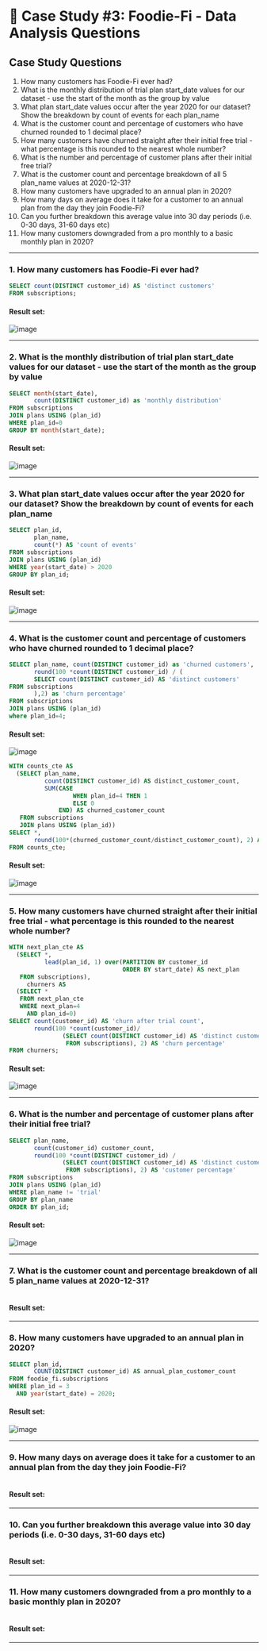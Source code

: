 # :avocado: Case Study #3: Foodie-Fi - Data Analysis Questions

## Case Study Questions
1. How many customers has Foodie-Fi ever had?
2. What is the monthly distribution of trial plan start_date values for our dataset - use the start of the month as the group by value
3. What plan start_date values occur after the year 2020 for our dataset? Show the breakdown by count of events for each plan_name
4. What is the customer count and percentage of customers who have churned rounded to 1 decimal place?
5. How many customers have churned straight after their initial free trial - what percentage is this rounded to the nearest whole number?
6. What is the number and percentage of customer plans after their initial free trial?
7. What is the customer count and percentage breakdown of all 5 plan_name values at 2020-12-31?
8. How many customers have upgraded to an annual plan in 2020?
9. How many days on average does it take for a customer to an annual plan from the day they join Foodie-Fi?
10. Can you further breakdown this average value into 30 day periods (i.e. 0-30 days, 31-60 days etc)
11. How many customers downgraded from a pro monthly to a basic monthly plan in 2020?

***

###  1. How many customers has Foodie-Fi ever had?

```sql
SELECT count(DISTINCT customer_id) AS 'distinct customers'
FROM subscriptions;
``` 
	
#### Result set:
![image](https://user-images.githubusercontent.com/77529445/164981170-9edf1b3e-b27b-43b5-90c1-c6ff74463e73.png)

***

###  2. What is the monthly distribution of trial plan start_date values for our dataset - use the start of the month as the group by value

```sql
SELECT month(start_date),
       count(DISTINCT customer_id) as 'monthly distribution'
FROM subscriptions
JOIN plans USING (plan_id)
WHERE plan_id=0
GROUP BY month(start_date);
``` 
	
#### Result set:
![image](https://user-images.githubusercontent.com/77529445/164981204-63098eac-ed95-4c63-8f26-3f91a8495abc.png)

***

###  3. What plan start_date values occur after the year 2020 for our dataset? Show the breakdown by count of events for each plan_name

```sql
SELECT plan_id,
       plan_name,
       count(*) AS 'count of events'
FROM subscriptions
JOIN plans USING (plan_id)
WHERE year(start_date) > 2020
GROUP BY plan_id;
``` 
	
#### Result set:
![image](https://user-images.githubusercontent.com/77529445/164981223-da4b6e28-636c-4bde-92bc-aab821d8a17f.png)

***

###  4. What is the customer count and percentage of customers who have churned rounded to 1 decimal place?

```sql
SELECT plan_name, count(DISTINCT customer_id) as 'churned customers',
       round(100 *count(DISTINCT customer_id) / (
       SELECT count(DISTINCT customer_id) AS 'distinct customers'
FROM subscriptions
       ),2) as 'churn percentage'
FROM subscriptions
JOIN plans USING (plan_id)
where plan_id=4;
``` 
	
#### Result set:
![image](https://user-images.githubusercontent.com/77529445/164981238-e545644e-bf0e-4a07-80e7-74b502f1e5ef.png)

```sql
WITH counts_cte AS
  (SELECT plan_name,
          count(DISTINCT customer_id) AS distinct_customer_count,
          SUM(CASE
                  WHEN plan_id=4 THEN 1
                  ELSE 0
              END) AS churned_customer_count
   FROM subscriptions
   JOIN plans USING (plan_id))
SELECT *,
       round(100*(churned_customer_count/distinct_customer_count), 2) AS churn_percentage
FROM counts_cte;
``` 
	
#### Result set:
![image](https://user-images.githubusercontent.com/77529445/164981288-a4f71aaf-148d-406b-b5a4-c1658dddef25.png)

***

###  5. How many customers have churned straight after their initial free trial - what percentage is this rounded to the nearest whole number?

```sql
WITH next_plan_cte AS
  (SELECT *,
          lead(plan_id, 1) over(PARTITION BY customer_id
                                ORDER BY start_date) AS next_plan
   FROM subscriptions),
     churners AS
  (SELECT *
   FROM next_plan_cte
   WHERE next_plan=4
     AND plan_id=0)
SELECT count(customer_id) AS 'churn after trial count',
       round(100 *count(customer_id)/
               (SELECT count(DISTINCT customer_id) AS 'distinct customers'
                FROM subscriptions), 2) AS 'churn percentage'
FROM churners;
``` 
	
#### Result set:
![image](https://user-images.githubusercontent.com/77529445/164981310-3c79a54d-8333-486b-9826-d4e27126009c.png)

***

###  6. What is the number and percentage of customer plans after their initial free trial?

```sql
SELECT plan_name,
       count(customer_id) customer_count,
       round(100 *count(DISTINCT customer_id) /
               (SELECT count(DISTINCT customer_id) AS 'distinct customers'
                FROM subscriptions), 2) AS 'customer percentage'
FROM subscriptions
JOIN plans USING (plan_id)
WHERE plan_name != 'trial'
GROUP BY plan_name
ORDER BY plan_id;
``` 
	
#### Result set:
![image](https://user-images.githubusercontent.com/77529445/164981328-0e9c6cf3-9d6e-4757-9e96-b296fff504a6.png)

***

###  7. What is the customer count and percentage breakdown of all 5 plan_name values at 2020-12-31?

```sql

``` 
	
#### Result set:

***

###  8. How many customers have upgraded to an annual plan in 2020?

```sql
SELECT plan_id,
       COUNT(DISTINCT customer_id) AS annual_plan_customer_count
FROM foodie_fi.subscriptions
WHERE plan_id = 3
  AND year(start_date) = 2020;
``` 
	
#### Result set:
![image](https://user-images.githubusercontent.com/77529445/164986297-31c4e3f7-3d85-47da-8dc3-92c8182fce26.png)

***

###  9. How many days on average does it take for a customer to an annual plan from the day they join Foodie-Fi?

```sql

``` 
	
#### Result set:

***

###  10. Can you further breakdown this average value into 30 day periods (i.e. 0-30 days, 31-60 days etc)

```sql

``` 
	
#### Result set:

***

###  11. How many customers downgraded from a pro monthly to a basic monthly plan in 2020?

```sql

``` 
	
#### Result set:

***
